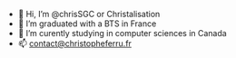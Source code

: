 - 👋 Hi, I’m @chrisSGC or Christalisation
- 👀 I’m graduated with a BTS in France
- 🌱 I’m curently studying in computer sciences in Canada
- 📫 contact@christopheferru.fr

<!---
chrisSGC/chrisSGC is a ✨ special ✨ repository because its `README.md` (this file) appears on your GitHub profile.
You can click the Preview link to take a look at your changes.
--->
